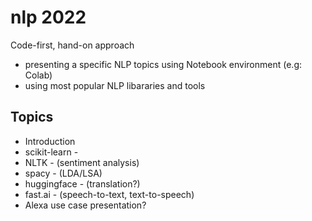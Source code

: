 # nlp 2022

Code-first, hand-on approach 
 - presenting a specific NLP topics using Notebook environment (e.g: Colab)
 - using most popular NLP libararies and tools

## Topics

- Introduction
- scikit-learn - 
- NLTK - (sentiment analysis)
- spacy - (LDA/LSA)
- huggingface - (translation?)
- fast.ai - (speech-to-text, text-to-speech)
- Alexa use case presentation?
